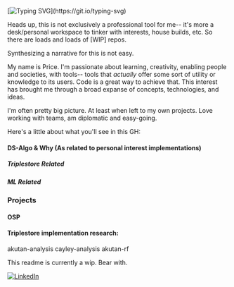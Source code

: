 <!--   [![Typing SVG](https://readme-typing-svg.herokuapp.com/?lines=)](https://git.io/typing-svg)  -->
[![Typing SVG](https://readme-typing-svg.herokuapp.com?font=Fira+Code&size=16&duration=5000&pause=500&center=true&multiline=true&width=870&lines=Hello.+My+name+is+Price.;Give+me+a+job.;)](https://git.io/typing-svg)

Heads up, this is not exclusively a professional tool for me-- it's more a desk/personal workspace to tinker with interests, house builds, etc. So there are loads and loads of [WIP] repos. 

Synthesizing a narrative for this is not easy. 

My name is Price. I'm passionate about learning, creativity, enabling people and societies, with tools-- tools that *actually* offer some sort of utility or knowledge to its users. Code is a great way to achieve that. This interest has brought me through a broad expanse of concepts, technologies, and ideas. 

I'm often pretty big picture. At least when left to my own projects. 
Love working with teams, am diplomatic and easy-going. 


Here's a little about what you'll see in this GH: 

#### DS-Algo & Why (As related to personal interest implementations)
##### Triplestore Related
##### ML Related

### Projects
#### OSP

#### Triplestore implementation research:
akutan-analysis
cayley-analysis
akutan-rf

<!-- Discovering more about the world. Making art more interesting. -->

This readme is currently a wip. Bear with. 

<a href="<https://www.linkedin.com/in/pricesmith/>">![LinkedIn](https://img.shields.io/badge/LinkedIn-0077B5?style=for-the-badge&logo=linkedin&logoColor=white)</a>


<!--
[![linkedin](https://linkedin-github.herokuapp.com/api/render/Price%20Smith/Software%20Engineer/Interstitial.coop/Go,%20TS,%20Python,%20Rust/dark/https%3A%2F%2Fmedia-exp1.licdn.com%2Fdms%2Fimage%2FC5603AQHi9SGZ-q8U9w%2Fprofile-displayphoto-shrink_800_800%2F0%2F1660328278355%3Fe%3D1665619200%26v%3Dbeta%26t%3Dnc3Ss4E75hAz2MBRsIZtvlQlr0mYHIRyJxJuXJq5QdA)](https://www.linkedin.com/in/pricesmith/)
<--

<!--
**pricesmith/pricesmith** is a ✨ _special_ ✨ repository because its `README.md` (this file) appears on your GitHub profile.

Here are some ideas to get you started:

- 🔭 I’m currently working on ... 
- 🌱 I’m currently learning ...
- 👯 I’m looking to collaborate on ...
- 🤔 I’m looking for help with ...
- 💬 Ask me about ...
- 📫 How to reach me: ...
- ⚡ Fun fact: ...
-->
